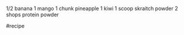 1/2 banana
1 mango
1 chunk pineapple
1 kiwi
1 scoop skraitch powder
2 shops protein powder

#recipe
